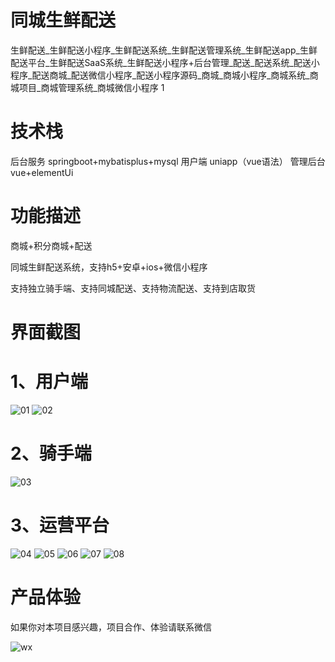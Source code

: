 # 同城生鲜配送

生鲜配送_生鲜配送小程序_生鲜配送系统_生鲜配送管理系统_生鲜配送app_生鲜配送平台_生鲜配送SaaS系统_生鲜配送小程序+后台管理_配送_配送系统_配送小程序_配送商城_配送微信小程序_配送小程序源码_商城_商城小程序_商城系统_商城项目_商城管理系统_商城微信小程序
1
# 技术栈

后台服务 springboot+mybatisplus+mysql
用户端 uniapp（vue语法）
管理后台 vue+elementUi

# 功能描述

商城+积分商城+配送

同城生鲜配送系统，支持h5+安卓+ios+微信小程序

支持独立骑手端、支持同城配送、支持物流配送、支持到店取货

# 界面截图

  # 1、用户端

![01](https://github.com/user-attachments/assets/8b922766-4aa4-4104-81e4-ef7ecf55ebed)
![02](https://github.com/user-attachments/assets/2b7aa8b9-c136-4852-9bec-51c90e41fd6d)

  # 2、骑手端

  ![03](https://github.com/user-attachments/assets/5f9392c9-16e3-426d-a29a-3ec2d13e56b7)

  # 3、运营平台

  ![04](https://github.com/user-attachments/assets/aec8e185-fd82-4f70-86b3-56ee2f9b515d)
  ![05](https://github.com/user-attachments/assets/2ab464a2-cbb3-468a-b5a2-556f4cc5900d)
  ![06](https://github.com/user-attachments/assets/51e6ae35-b027-425d-9138-2869a61290c3)
  ![07](https://github.com/user-attachments/assets/a42487e8-0abf-4548-8fb0-ebfce1a1cab1)
  ![08](https://github.com/user-attachments/assets/9549af2d-1caf-4fc2-afaf-926160c09d37)

# 产品体验

如果你对本项目感兴趣，项目合作、体验请联系微信

![wx](https://github.com/user-attachments/assets/998ff47a-4db7-4c00-b203-42ad3511effe)



  







